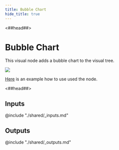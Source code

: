 ```yaml
---
title: Bubble Chart
hide_title: true
---
```


<##head##>

# Bubble Chart

This visual node adds a bubble chart to the visual tree.

<div className="ndl-image-with-background l">

![](/library/modules/chartjs/charts/bubble-chart.png)

</div>

[Here](../charts/bubble) is an example how to use used the node.

<##head##>

## Inputs

<div className="ndl-table-35-65">

@include "./shared/_inputs.md"

</div>

## Outputs

<div className="ndl-table-35-65">

@include "./shared/_outputs.md"

</div>
